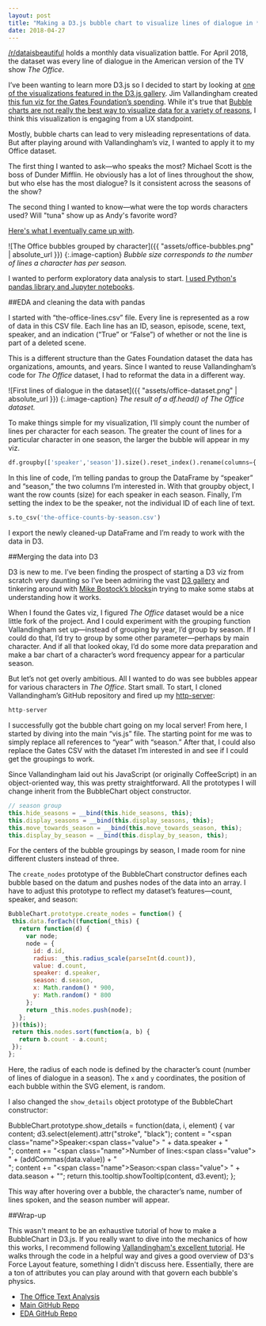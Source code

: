 ```yaml
---
layout: post
title: "Making a D3.js bubble chart to visualize lines of dialogue in *The Office* (U.S.)"
date: 2018-04-27
---
```


[/r/dataisbeautiful](https://www.reddit.com/r/dataisbeautiful/) holds a monthly data visualization battle. For April 2018, the dataset was every line of dialogue in the American version of the TV show *The Office*.

I’ve been wanting to learn more D3.js so I decided to start by looking at [one of the visualizations featured in the D3.js gallery](https://github.com/d3/d3/wiki/Gallery). Jim Vallandingham created [this fun viz for the Gates Foundation’s spending](http://vallandingham.me/vis/gates/). While it's true that [Bubble charts are not really the best way to visualize data for a variety of reasons](http://junkcharts.typepad.com/junk_charts/2013/03/blowing-the-whistle-at-bubble-charts.html
), I think this visualization is engaging from a UX standpoint.

Mostly, bubble charts can lead to very misleading representations of data. But after playing around with Vallandingham’s viz, I wanted to apply it to my Office dataset. 

The first thing I wanted to ask&mdash;who speaks the most? Michael Scott is the boss of Dunder Mifflin. He obviously has a lot of lines throughout the show, but who else has the most dialogue? Is it consistent across the seasons of the show?

The second thing I wanted to know&mdash;what were the top words characters used? Will "tuna" show up as Andy's favorite word?

[Here's what I eventually came up with](https://joeforyou.github.io/office-text-analysis).

![The Office bubbles grouped by character]({{ "assets/office-bubbles.png" | absolute_url }})
{:.image-caption}
*Bubble size corresponds to the number of lines a character has per season.*

I wanted to perform exploratory data analysis to start. [I used Python's pandas library and Jupyter notebooks](https://github.com/joeforyou/office-data-prep).

##EDA and cleaning the data with pandas

I started with “the-office-lines.csv” file.  Every line is represented as a row of data in this CSV file. Each line has an ID, season, episode, scene, text, speaker, and an indication (“True” or “False”) of whether or not the line is part of a deleted scene.

This is a different structure than the Gates Foundation dataset the data has organizations, amounts, and years. Since I wanted  to reuse Vallandingham’s code for *The Office* dataset, I had to reformat the data in a different way.

![First lines of dialogue in the dataset]({{ "assets/office-dataset.png" | absolute_url }})
{:.image-caption}
*The result of a df.head() of The Office dataset.*

To make things simple for my visualization, I’ll simply count the number of lines per character for each season. The greater the count of lines for a particular character in one season, the larger the bubble will appear in my viz.

```python
df.groupby(['speaker','season']).size().reset_index().rename(columns={'index':'speaker', 0: 'count'})
```

In this line of code, I’m telling pandas to group the DataFrame by “speaker” and “season,” the two columns I’m interested in. With that groupby object, I want the row counts (size) for each speaker in each season. Finally, I’m setting the index to be the speaker, not the individual ID of each line of text.

```python
s.to_csv('the-office-counts-by-season.csv')
```

I export the newly cleaned-up DataFrame and I’m ready to work with the data in D3.

##Merging the data into D3

D3 is new to me. I’ve been finding the prospect of starting a D3 viz from scratch very daunting so I’ve been admiring the vast [D3 gallery](https://github.com/d3/d3/wiki/Gallery) and tinkering around with [Mike Bostock’s blocks](https://bl.ocks.org/mbostock)in trying to make some stabs at understanding how it works.

When I found the Gates viz, I figured *The Office* dataset would be a nice little fork of the project. And I could experiment with the grouping function Vallandingham set up&mdash;instead of grouping by year, I’d group by season. If I could do that, I’d try to group by some other parameter&mdash;perhaps by main character. And if all that looked okay, I’d do some more data preparation and make a bar chart of a character’s word frequency appear for a particular season.

But let’s not get overly ambitious. All I wanted to do was see bubbles appear for various characters in *The Office*. Start small.
To start, I cloned Vallandingham’s GitHub repository and fired up my [http-server](https://www.npmjs.com/package/http-server
):

```javascript
http-server
```
I successfully got the bubble chart going on my local server! From here, I started by diving into the main “vis.js” file. The starting point for me was to simply replace all references to “year” with “season.” After that, I could also replace the Gates CSV with the dataset I’m interested in and see if I could get the groupings to work.

Since Vallandingham laid out his JavaScript (or originally CoffeeScript) in an object-oriented way, this was pretty straightforward. All the prototypes I will change inherit from the BubbleChart object constructor.

```javascript
// season group
this.hide_seasons = __bind(this.hide_seasons, this);
this.display_seasons = __bind(this.display_seasons, this);
this.move_towards_season = __bind(this.move_towards_season, this);
this.display_by_season = __bind(this.display_by_season, this);
```

For the centers of the bubble groupings by season, I made room for nine different clusters instead of three.

The `create_nodes` prototype of the BubbleChart constructor defines each bubble based on the datum and pushes nodes of the data into an array. I have to adjust this prototype to reflect my dataset’s features&mdash;count, speaker, and season:

```javascript
BubbleChart.prototype.create_nodes = function() {
 this.data.forEach((function(_this) {
   return function(d) {
     var node;
     node = {
       id: d.id,
       radius: _this.radius_scale(parseInt(d.count)),
       value: d.count,
       speaker: d.speaker,
       season: d.season,
       x: Math.random() * 900,
       y: Math.random() * 800
     };
     return _this.nodes.push(node);
   };
 })(this));
 return this.nodes.sort(function(a, b) {
   return b.count - a.count;
 });
};
```

Here, the radius of each node is defined by the character’s count (number of lines of dialogue in a season). The `x` and `y` coordinates, the position of each bubble within the SVG element, is random.

I also changed the `show_details` object prototype of the BubbleChart constructor:

   BubbleChart.prototype.show_details = function(data, i, element) {
     var content;
     d3.select(element).attr("stroke", "black");
     content = "<span class=\"name\">Speaker:</span><span class=\"value\"> " + data.speaker + "</span><br/>";
     content += "<span class=\"name\">Number of lines:</span><span class=\"value\"> " + (addCommas(data.value)) + "</span><br/>";
     content += "<span class=\"name\">Season:</span><span class=\"value\"> " + data.season + "</span>";
     return this.tooltip.showTooltip(content, d3.event);
   };

This way after hovering over a bubble, the character’s name, number of lines spoken, and the season number will appear.

##Wrap-up

This wasn't meant to be an exhaustive tutorial of how to make a BubbleChart in D3.js. If you really want to dive into the mechanics of how this works, I recommend following [Vallandingham's excellent tutorial](http://vallandingham.me/bubble_charts_in_js.html). He walks through the code in a helpful way and gives a good overview of D3's Force Layout feature, something I didn't discuss here. Essentially, there are a ton of attributes you can play around with that govern each bubble's physics.

* [The Office Text Analysis](http://joeforyou.github.io/office-text-analysis)
* [Main GitHub Repo](https://github.com/joeforyou/office-text-analysis)
* [EDA GitHub Repo](https://github.com/joeforyou/office-data-prep)